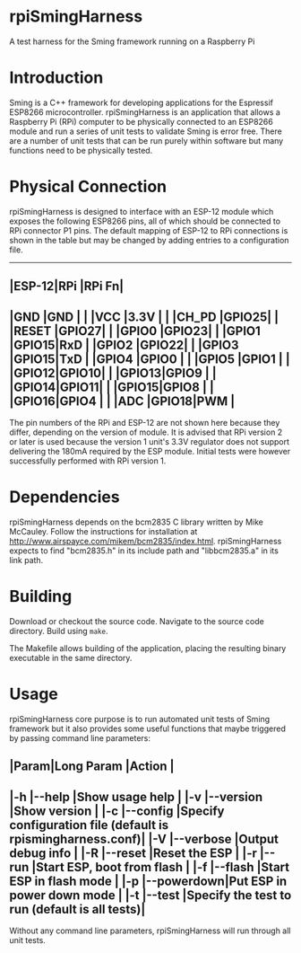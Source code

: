 # rpiSmingHarness
A test harness for the Sming framework running on a Raspberry Pi


# Introduction
Sming is a C++ framework for developing applications for the Espressif ESP8266 microcontroller. rpiSmingHarness is an application that allows a Raspberry Pi (RPi) computer to be physically connected to an ESP8266 module and run a series of unit tests to validate Sming is error free. There are a number of unit tests that can be run purely within software but many functions need to be physically tested.

# Physical Connection
rpiSmingHarness is designed to interface with an ESP-12 module which exposes the following ESP8266 pins, all of which should be connected to RPi connector P1 pins. The default mapping of ESP-12 to RPi connections is shown in the table but may be changed by adding entries to a configuration file.

----------------------
|ESP-12|RPi   |RPi Fn|
----------------------
|GND   |GND   |      |
|VCC   |3.3V  |      |
|CH_PD |GPIO25|      |
|RESET |GPIO27|      |
|GPIO0 |GPIO23|      |
|GPIO1 |GPIO15|RxD   |
|GPIO2 |GPIO22|      |
|GPIO3 |GPIO15|TxD   |
|GPIO4 |GPIO0 |      |
|GPIO5 |GPIO1 |      |
|GPIO12|GPIO10|      |
|GPIO13|GPIO9 |      |
|GPIO14|GPIO11|      |
|GPIO15|GPIO8 |      |
|GPIO16|GPIO4 |      |
|ADC   |GPIO18|PWM   |
----------------------

The pin numbers of the RPi and ESP-12 are not shown here because they differ, depending on the version of module.
It is advised that RPi version 2 or later is used because the version 1 unit's 3.3V regulator does not support delivering the 180mA required by the ESP module. Initial tests were however successfully performed with RPi version 1.

# Dependencies
rpiSmingHarness depends on the bcm2835 C library written by Mike McCauley. Follow the instructions for installation at http://www.airspayce.com/mikem/bcm2835/index.html. rpiSmingHarness expects to find "bcm2835.h" in its include path and "libbcm2835.a" in its link path.

# Building
Download or checkout the source code.
Navigate to the source code directory.
Build using `make`.

The Makefile allows building of the application, placing the resulting binary executable in the same directory.

# Usage
rpiSmingHarness core purpose is to run automated unit tests of Sming framework but it also provides some useful functions that maybe triggered by passing command line parameters:

|Param|Long Param |Action                     |
-----------------------------------------------
|-h   |--help     |Show usage help            |
|-v   |--version  |Show version               |
|-c   |--config   |Specify configuration file (default is rpismingharness.conf)|
|-V   |--verbose  |Output debug info          |
|-R   |--reset    |Reset the ESP              |
|-r   |--run      |Start ESP, boot from flash |
|-f   |--flash    |Start ESP in flash mode    |
|-p   |--powerdown|Put ESP in power down mode |
|-t   |--test     |Specify the test to run (default is all tests)|
-----------------------------------------------

Without any command line parameters, rpiSmingHarness will run through all unit tests.
